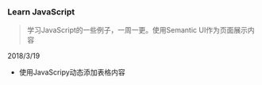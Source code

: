 ### Learn JavaScript
> 学习JavaScript的一些例子，一周一更。使用Semantic UI作为页面展示内容

2018/3/19
* 使用JavaScripy动态添加表格内容

